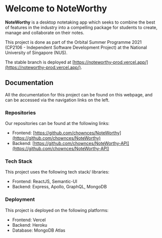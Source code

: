 # Welcome to NoteWorthy

**NoteWorthy** is a desktop notetaking app which seeks to combine the best of features in the industry
into a compelling package for students to create, manage and collaborate on their notes.

This project is done as part of the Orbital Summer Programme 2021 (CP2106 - Independent Software
Development Project) at the National University of Singapore (NUS).

The stable branch is deployed at [https://noteworthy-prod.vercel.app/](https://noteworthy-prod.vercel.app/).

## Documentation

All the documentation for this project can be found on this webpage, and can be accessed via the
navigation links on the left.

### Repositories
Our repositories can be found at the following links:

- Frontend: [https://github.com/chownces/NoteWorthy](https://github.com/chownces/NoteWorthy)
- Backend: [https://github.com/chownces/NoteWorthy-API](https://github.com/chownces/NoteWorthy-API)

### Tech Stack
This project uses the following tech stack/ libraries:

- Frontend: ReactJS, Semantic-UI
- Backend: Express, Apollo, GraphQL, MongoDB

### Deployment
This project is deployed on the following platforms:

- Frontend: Vercel
- Backend: Heroku
- Database: MongoDB Atlas

<!-- ## Project layout

    mkdocs.yml    # The configuration file.
    docs/
        index.md  # The documentation homepage.
        ...       # Other markdown pages, images and other files. -->

